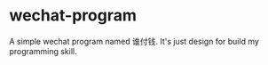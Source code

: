 # wechat-program
A simple wechat program named 谁付钱. It's just design for build my programming skill.
